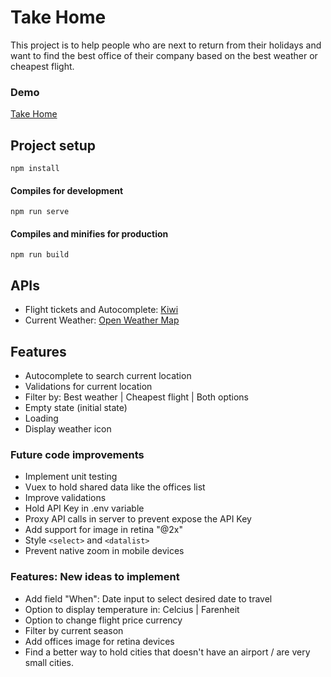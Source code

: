 # Take Home
This project is to help people who are next to return from their holidays and want to find the best office of their company based on the best weather or cheapest flight.

### Demo

[Take Home](https://takehomeapp.000webhostapp.com/)

## Project setup
```
npm install
```

#### Compiles for development
```
npm run serve
```

#### Compiles and minifies for production
```
npm run build
```

## APIs

  - Flight tickets and Autocomplete: [Kiwi](https://docs.kiwi.com/)
  - Current Weather: [Open Weather Map](https://openweathermap.org/current)

## Features

  - Autocomplete to search current location
  - Validations for current location
  - Filter by: Best weather | Cheapest flight | Both options
  - Empty state (initial state)
  - Loading
  - Display weather icon

### Future code improvements

  - Implement unit testing
  - Vuex to hold shared data like the offices list
  - Improve validations
  - Hold API Key in .env variable
  - Proxy API calls in server to prevent expose the API Key
  - Add support for image in retina "@2x"
  - Style `<select>` and `<datalist>`
  - Prevent native zoom in mobile devices
  
### Features: New ideas to implement

  - Add field "When": Date input to select desired date to travel
  - Option to display temperature in: Celcius | Farenheit
  - Option to change flight price currency
  - Filter by current season
  - Add offices image for retina devices
  - Find a better way to hold cities that doesn't have an airport / are very small cities.
